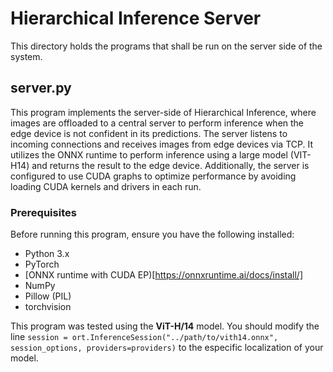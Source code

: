 # Hierarchical Inference Server

This directory holds the programs that shall be run on the server side of the system.

## server.py

This program implements the server-side of Hierarchical Inference, where images are offloaded to a central server to perform inference when the edge device is not confident in its predictions. The server listens to incoming connections and receives images from edge devices via TCP. It utilizes the ONNX runtime to perform inference using a large model (VIT-H14) and returns the result to the edge device. Additionally, the server is configured to use CUDA graphs to optimize performance by avoiding loading CUDA kernels and drivers in each run.

### Prerequisites

Before running this program, ensure you have the following installed:

- Python 3.x
- PyTorch
- [ONNX runtime with CUDA EP)[https://onnxruntime.ai/docs/install/]
- NumPy
- Pillow (PIL)
- torchvision

This program was tested using the **ViT-H/14** model. You should modify the line `session = ort.InferenceSession("../path/to/vith14.onnx", session_options, providers=providers)` to the especific localization of your model.
